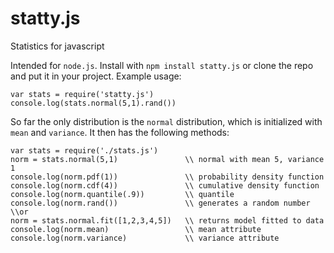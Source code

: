 # statty.js
Statistics for javascript

Intended for `node.js`. Install with `npm install statty.js` or clone the repo and put it in your project. Example usage:

    var stats = require('statty.js')
    console.log(stats.normal(5,1).rand())
    
So far the only distribution is the `normal` distribution, which is initialized with `mean` and `variance`. It then has the following methods:
    
    var stats = require('./stats.js')
    norm = stats.normal(5,1)               \\ normal with mean 5, variance 1
    console.log(norm.pdf(1))               \\ probability density function
    console.log(norm.cdf(4))               \\ cumulative density function
    console.log(norm.quantile(.9))         \\ quantile
    console.log(norm.rand())               \\ generates a random number
    \\or
    norm = stats.normal.fit([1,2,3,4,5])   \\ returns model fitted to data
    console.log(norm.mean)                 \\ mean attribute
    console.log(norm.variance)             \\ variance attribute
